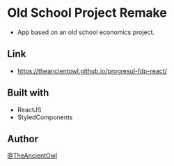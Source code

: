 # Old School Project Remake

- App based on an old school economics project.

## Link
- https://theancientowl.github.io/progresul-fdp-react/

## Built with
- ReactJS
- StyledComponents

## Author
[@TheAncientOwl](https://github.com/TheAncientOwl)
